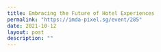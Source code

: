 ```yaml
---
title: Embracing the Future of Hotel Experiences
permalink: "https://imda-pixel.sg/event/285"
date: 2021-10-12
layout: post
description: ""
---
```


